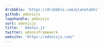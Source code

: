 ```yaml
---
dribbble: 'https://dribbble.com/planetabhi'
github: adonisjs
logohandle: adonisjs
sort: adonisjs
title: ' Adonis.js'
twitter: adonisframework
website: 'https://adonisjs.com/'
---
```

